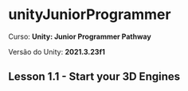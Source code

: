 # unityJuniorProgrammer

Curso: **Unity: Junior Programmer Pathway**

Versão do Unity: **2021.3.23f1**

## Lesson 1.1 - Start your 3D Engines
